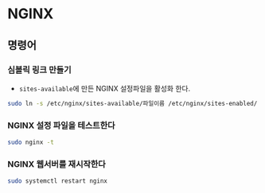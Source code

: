 # NGINX
## 명령어

### 심볼릭 링크 만들기
- `sites-available`에 만든 NGINX 설정파일을 활성화 한다.

```bash
sudo ln -s /etc/nginx/sites-available/파일이름 /etc/nginx/sites-enabled/
```

### NGINX 설정 파일을 테스트한다
```bash
sudo nginx -t
```
### NGINX 웹서버를 재시작한다
```bash
sudo systemctl restart nginx
```
